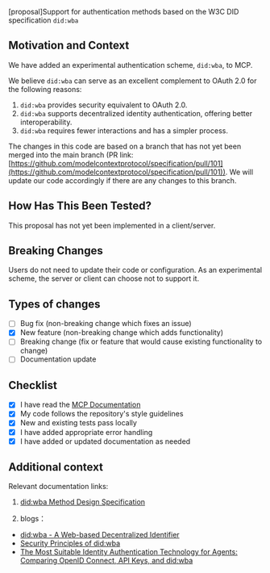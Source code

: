 [proposal]Support for authentication methods based on the W3C DID specification `did:wba`

## Motivation and Context

We have added an experimental authentication scheme, `did:wba`, to MCP.  

We believe `did:wba` can serve as an excellent complement to OAuth 2.0 for the following reasons:  
1. `did:wba` provides security equivalent to OAuth 2.0.  
2. `did:wba` supports decentralized identity authentication, offering better interoperability.  
3. `did:wba` requires fewer interactions and has a simpler process.  

The changes in this code are based on a branch that has not yet been merged into the main branch (PR link: [https://github.com/modelcontextprotocol/specification/pull/101](https://github.com/modelcontextprotocol/specification/pull/101)). We will update our code accordingly if there are any changes to this branch.

## How Has This Been Tested?
This proposal has not yet been implemented in a client/server.

## Breaking Changes
Users do not need to update their code or configuration. As an experimental scheme, the server or client can choose not to support it.

## Types of changes
- [ ] Bug fix (non-breaking change which fixes an issue)
- [x] New feature (non-breaking change which adds functionality)
- [ ] Breaking change (fix or feature that would cause existing functionality to change)
- [ ] Documentation update

## Checklist
<!-- Go over all the following points, and put an `x` in all the boxes that apply. -->
- [x] I have read the [MCP Documentation](https://modelcontextprotocol.io)
- [x] My code follows the repository's style guidelines
- [x] New and existing tests pass locally
- [x] I have added appropriate error handling
- [x] I have added or updated documentation as needed

## Additional context
<!-- Add any other context, implementation notes, or design decisions -->

Relevant documentation links:  
1. [did:wba Method Design Specification](https://github.com/chgaowei/AgentNetworkProtocol/blob/main/03-did%3Awba%20Method%20Design%20Specification.md)

2. blogs：
  - [did:wba - A Web-based Decentralized Identifier](https://github.com/chgaowei/AgentNetworkProtocol/blob/main/blogs/did%3Awba%2C%20a%20Web-based%20Decentralized%20Identifier.md)
  - [Security Principles of did:wba](https://github.com/chgaowei/AgentNetworkProtocol/blob/main/blogs/did%3Awba-security-principles.md)
  - [The Most Suitable Identity Authentication Technology for Agents: Comparing OpenID Connect, API Keys, and did:wba](https://github.com/chgaowei/AgentNetworkProtocol/blob/main/blogs/Comparison%20of%20did%3Awba%20with%20OpenID%20Connect%20and%20API%20keys.md)

